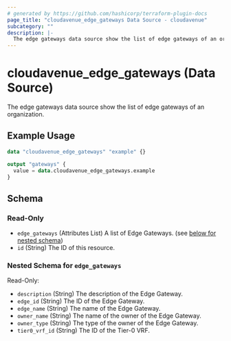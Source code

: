 ```yaml
---
# generated by https://github.com/hashicorp/terraform-plugin-docs
page_title: "cloudavenue_edge_gateways Data Source - cloudavenue"
subcategory: ""
description: |-
  The edge gateways data source show the list of edge gateways of an organization.
---
```


# cloudavenue_edge_gateways (Data Source)

The edge gateways data source show the list of edge gateways of an organization.

## Example Usage

```terraform
data "cloudavenue_edge_gateways" "example" {}

output "gateways" {
  value = data.cloudavenue_edge_gateways.example
}
```

<!-- schema generated by tfplugindocs -->
## Schema

### Read-Only

- `edge_gateways` (Attributes List) A list of Edge Gateways. (see [below for nested schema](#nestedatt--edge_gateways))
- `id` (String) The ID of this resource.

<a id="nestedatt--edge_gateways"></a>
### Nested Schema for `edge_gateways`

Read-Only:

- `description` (String) The description of the Edge Gateway.
- `edge_id` (String) The ID of the Edge Gateway.
- `edge_name` (String) The name of the Edge Gateway.
- `owner_name` (String) The name of the owner of the Edge Gateway.
- `owner_type` (String) The type of the owner of the Edge Gateway.
- `tier0_vrf_id` (String) The ID of the Tier-0 VRF.


